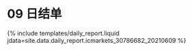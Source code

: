 # 09 日结单

{% include  templates/daily_report.liquid jdata=site.data.daily_report.icmarkets_30786682_20210609 %}